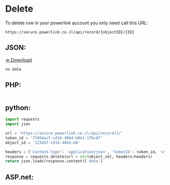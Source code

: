 # Delete

To delete row in your powerlink account you only need call this URL:

```
https://secure.powerlink.co.il/api/record/{objectID}/{ID}
```

## JSON: 
<a href="">=> Download</a>

```javascript
no data
```

## PHP:

```php

```

## python:

```python
import requests
import json

url = 'https://secure.powerlink.co.il/api/record/1/'
token_id = '73994acf-cd16-48bd-b8e1-17bc8f'
object_id = '12345f-cd16-48bd-b8'

headers = {'Content-type': 'application/json', 'tokenId': token_id, 'utc_time' : str(1)}
response = requests.delete(url + str(object_id), headers=headers)
return json.loads(response.content)['data']
```

## ASP.net:

```c#

```
